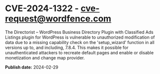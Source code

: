 # CVE-2024-1322 - cve-request@wordfence.com

The Directorist – WordPress Business Directory Plugin with Classified Ads Listings plugin for WordPress is vulnerable to unauthorized modification of data due to a missing capability check on the 'setup_wizard' function in all versions up to, and including, 7.8.4. This makes it possible for unauthenticated attackers to recreate default pages and enable or disable monetization and change map provider.

**Publish date:** 2024-02-29
